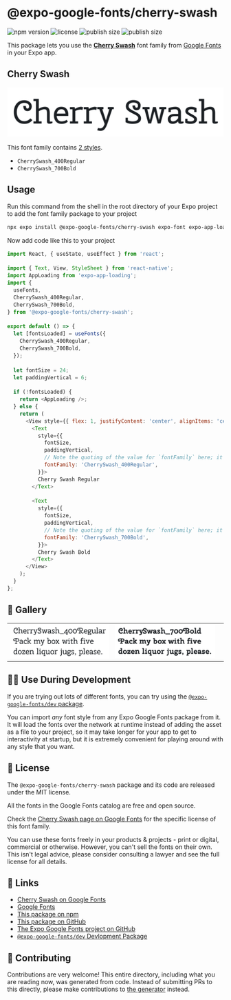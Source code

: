 # @expo-google-fonts/cherry-swash

![npm version](https://flat.badgen.net/npm/v/@expo-google-fonts/cherry-swash)
![license](https://flat.badgen.net/github/license/expo/google-fonts)
![publish size](https://flat.badgen.net/packagephobia/install/@expo-google-fonts/cherry-swash)
![publish size](https://flat.badgen.net/packagephobia/publish/@expo-google-fonts/cherry-swash)

This package lets you use the [**Cherry Swash**](https://fonts.google.com/specimen/Cherry+Swash) font family from [Google Fonts](https://fonts.google.com/) in your Expo app.

## Cherry Swash

![Cherry Swash](./font-family.png)

This font family contains [2 styles](#-gallery).

- `CherrySwash_400Regular`
- `CherrySwash_700Bold`

## Usage

Run this command from the shell in the root directory of your Expo project to add the font family package to your project
```sh
npx expo install @expo-google-fonts/cherry-swash expo-font expo-app-loading
```

Now add code like this to your project
```js
import React, { useState, useEffect } from 'react';

import { Text, View, StyleSheet } from 'react-native';
import AppLoading from 'expo-app-loading';
import {
  useFonts,
  CherrySwash_400Regular,
  CherrySwash_700Bold,
} from '@expo-google-fonts/cherry-swash';

export default () => {
  let [fontsLoaded] = useFonts({
    CherrySwash_400Regular,
    CherrySwash_700Bold,
  });

  let fontSize = 24;
  let paddingVertical = 6;

  if (!fontsLoaded) {
    return <AppLoading />;
  } else {
    return (
      <View style={{ flex: 1, justifyContent: 'center', alignItems: 'center' }}>
        <Text
          style={{
            fontSize,
            paddingVertical,
            // Note the quoting of the value for `fontFamily` here; it expects a string!
            fontFamily: 'CherrySwash_400Regular',
          }}>
          Cherry Swash Regular
        </Text>

        <Text
          style={{
            fontSize,
            paddingVertical,
            // Note the quoting of the value for `fontFamily` here; it expects a string!
            fontFamily: 'CherrySwash_700Bold',
          }}>
          Cherry Swash Bold
        </Text>
      </View>
    );
  }
};

```

## 🔡 Gallery


||||
|-|-|-|
|![CherrySwash_400Regular](./CherrySwash_400Regular.ttf.png)|![CherrySwash_700Bold](./CherrySwash_700Bold.ttf.png)|||


## 👩‍💻 Use During Development

If you are trying out lots of different fonts, you can try using the [`@expo-google-fonts/dev` package](https://github.com/expo/google-fonts/tree/master/font-packages/dev#readme).

You can import *any* font style from any Expo Google Fonts package from it. It will load the fonts
over the network at runtime instead of adding the asset as a file to your project, so it may take longer
for your app to get to interactivity at startup, but it is extremely convenient
for playing around with any style that you want.

## 📖 License

The `@expo-google-fonts/cherry-swash` package and its code are released under the MIT license.

All the fonts in the Google Fonts catalog are free and open source.

Check the [Cherry Swash page on Google Fonts](https://fonts.google.com/specimen/Cherry+Swash) for the specific license of this font family.

You can use these fonts freely in your products & projects - print or digital, commercial or otherwise. However, you can't sell the fonts on their own. This isn't legal advice, please consider consulting a lawyer and see the full license for all details.

## 🔗 Links

- [Cherry Swash on Google Fonts](https://fonts.google.com/specimen/Cherry+Swash)
- [Google Fonts](https://fonts.google.com/)
- [This package on npm](https://www.npmjs.com/package/@expo-google-fonts/cherry-swash)
- [This package on GitHub](https://github.com/expo/google-fonts/tree/master/font-packages/cherry-swash)
- [The Expo Google Fonts project on GitHub](https://github.com/expo/google-fonts)
- [`@expo-google-fonts/dev` Devlopment Package](https://github.com/expo/google-fonts/tree/master/font-packages/dev)

## 🤝 Contributing

Contributions are very welcome! This entire directory, including what you are reading now, was generated from code. Instead of submitting PRs to this directly, please make contributions to [the generator](https://github.com/expo/google-fonts/tree/master/packages/generator) instead.
